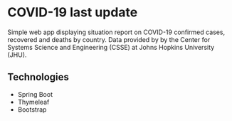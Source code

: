 # COVID-19 last update

Simple web app displaying situation report on COVID-19 confirmed cases, recovered and deaths by country.
Data provided by by the Center for Systems Science and Engineering (CSSE) at Johns Hopkins University (JHU).

## Technologies

* Spring Boot
* Thymeleaf
* Bootstrap

